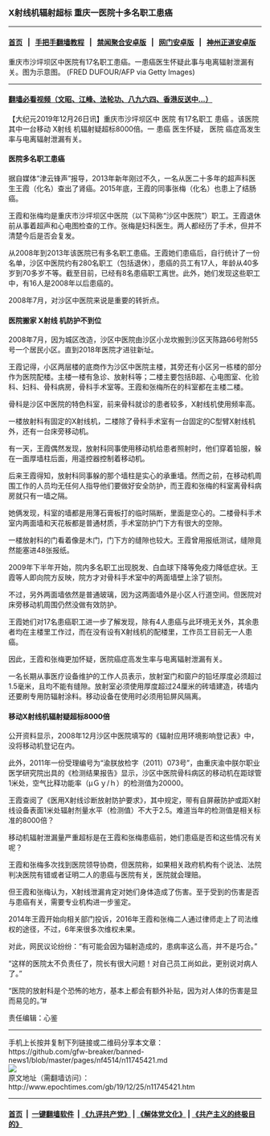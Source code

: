 ### X射线机辐射超标 重庆一医院十多名职工患癌
------------------------

#### [首页](https://github.com/gfw-breaker/banned-news1/blob/master/README.md) &nbsp;&nbsp;|&nbsp;&nbsp; [手把手翻墙教程](https://github.com/gfw-breaker/guides/wiki) &nbsp;&nbsp;|&nbsp;&nbsp; [禁闻聚合安卓版](https://github.com/gfw-breaker/bn-android) &nbsp;&nbsp;|&nbsp;&nbsp; [网门安卓版](https://github.com/oGate2/oGate) &nbsp;&nbsp;|&nbsp;&nbsp; [神州正道安卓版](https://github.com/SzzdOgate/update) 



<div><img alt="" class="aligncenter wp-post-image" src="http://i.epochtimes.com/assets/uploads/2019/12/GettyImages-175051588-600x400.jpg"/>
<div class="red16 caption">
 重庆市沙坪坝区中医院有17名职工患癌。一患癌医生怀疑此事与电离辐射泄漏有关。图为示意图。   (FRED DUFOUR/AFP via Getty Images)
</div>
</div><hr/>

#### [翻墙必看视频（文昭、江峰、法轮功、八九六四、香港反送中...）](https://github.com/gfw-breaker/banned-news/blob/master/pages/link3.md)

<div><p>
 【大纪元2019年12月26日讯】重庆市沙坪坝区中
 <ok href="http://www.epochtimes.com/gb/tag/%E5%8C%BB%E9%99%A2.html">
  医院
 </ok>
 有17名职工
 <ok href="http://www.epochtimes.com/gb/tag/%E6%82%A3%E7%99%8C.html">
  患癌
 </ok>
 。该医院其中一台移动
 <ok href="http://www.epochtimes.com/gb/tag/x%E5%B0%84%E7%BA%BF.html">
  X射线
 </ok>
 机辐射疑超标8000倍。一
 <ok href="http://www.epochtimes.com/gb/tag/%E6%82%A3%E7%99%8C.html">
  患癌
 </ok>
 医生怀疑，
 <ok href="http://www.epochtimes.com/gb/tag/%E5%8C%BB%E9%99%A2.html">
  医院
 </ok>
 癌症高发生率与电离辐射泄漏有关。
</p>
<h4>
 医院多名职工患癌
</h4>
<p>
 据自媒体“津云锋声”报导，2013年新年刚过不久，一名从医二十多年的超声科医生王霞（化名）查出了肾癌。2015年底，王霞的同事张梅（化名）也患上了结肠癌。
</p>
<p>
 王霞和张梅均是重庆市沙坪坝区中医院（以下简称“沙区中医院”）职工。王霞退休前从事着超声和心电图检查的工作。张梅是妇科医生。两人都经历了手术，但并不清楚今后是否会复发。
</p>
<p>
 从2008年到2013年该医院已有多名职工患癌。王霞她们患癌后，自行统计了一份名单，沙区中医院约有280名职工（包括退休），患癌的员工有17人，年龄从40多岁到70多岁不等。截至目前，已经有8名患癌职工离世。此外，她们发现这些职工中，有16人是2008年以后患癌的。
</p>
<p>
 2008年7月，对沙区中医院来说是重要的转折点。
</p>
<h4>
 医院搬家
 <ok href="http://www.epochtimes.com/gb/tag/x%E5%B0%84%E7%BA%BF.html">
  X射线
 </ok>
 机防护不到位
</h4>
<p>
 2008年7月，因为城区改造，沙区中医院由沙区小龙坎搬到沙区天陈路66号附55号一个居民小区。直到2018年医院才进驻新址。
</p>
<p>
 王霞记得，小区两层楼的底商作为沙区中医院主楼，其旁还有小区另一栋楼的部分作为医院配楼。主楼一楼有急诊、放射科等；二楼主要包括B超、心电图室、化验科、妇科、骨科病房，骨科手术室等。王霞和张梅所在的科室都在主楼二楼。
</p>
<p>
 骨科是沙区中医院的特色科室，前来骨科就诊的患者较多，X射线机使用频率高。
</p>
<p>
 一楼放射科有固定的X射线机，二楼除了骨科手术室有一台固定的C型臂X射线机外，还有一台床旁移动机。
</p>
<p>
 有一天，王霞偶然发现，放射科同事使用移动机给患者照射时，他们穿着铅服，躲在一面厚墙柱后面，用遥控器控制着移动机。
</p>
<p>
 后来王霞得知，放射科同事躲的那个墙柱是实心的承重墙。然而之前，在移动机周围工作的人员均无任何人指导他们要做好安全防护，而王霞和张梅的科室离骨科病房就只有一墙之隔。
</p>
<p>
 她俩发现，科室的墙都是用薄石膏板打的临时隔断，里面是空心的。二楼骨科手术室内两面墙和天花板都是普通材质，手术室防护门下方有很大的空隙。
</p>
<p>
 一楼放射科的门看着像是木门，门下方的缝隙也较大。王霞曾用报纸测试，缝隙竟然能塞进48张报纸。
</p>
<p>
 2009年下半年开始，院内多名职工出现脱发、白血球下降等免疫力降低症状。王霞等人即向院方反映，院方才对骨科手术室中的两面墙壁上涂了钡剂。
</p>
<p>
 不过，另外两面墙依然是普通玻璃，因为这两面墙外是小区人行道空间。但医院对床旁移动机周围仍然没做有效防护。
</p>
<p>
 王霞她们对17名患癌职工进一步了解发现，除有4人患癌与此环境无关外，其余患者均在主楼里工作过，而在没有设有X射线机的配楼里，工作员工目前无一人患癌。
</p>
<p>
 因此，王霞和张梅更加怀疑，医院癌症高发生率与电离辐射泄漏有关。
</p>
<p>
 一名长期从事医疗设备维护的工作人员表示，放射室门和窗户的铅坯厚度必须超过1.5毫米，且均不能有缝隙。放射室必须使用厚度超过24厘米的砖墙建造，砖墙内还要刷专用防辐射涂料。移动设备在使用时必须用铅屏风隔离。
</p>
<h4>
 移动X射线机辐射疑超标8000倍
</h4>
<p>
 公开资料显示，2008年12月沙区中医院填写的《辐射应用环境影响登记表》中，没将移动机登记在内。
</p>
<p>
 此外，2011年一份受理编号为“渝朕放检字（2011）073号”，由重庆渝中朕尔职业医学研究院出具的《检测结果报告》显示，沙区中医院骨科病区的移动机在距球管1米处，空气比释功能率（μＧｙ/ｈ）的检测值为20000。
</p>
<p>
 王霞查阅了《医用X射线诊断放射防护要求》，其中规定，带有自屏蔽防护或距X射线设备表面1米处辐射剂量水平（检测值）不大于2.5。难道当年的检测值是相关标准的8000倍？
</p>
<p>
 移动机辐射泄漏量严重超标是在王霞和张梅患癌前，她们患癌是否和这些情况有关呢？
</p>
<p>
 王霞和张梅多次找到医院领导协商，但医院称，如果相关政府机构有个说法、法院判决医院有错或者证明二人的患癌与医院有关，医院就会理赔。
</p>
<p>
 但王霞和张梅认为，X射线泄漏肯定对她们身体造成了伤害。至于受到的伤害是否与患癌有关，需要专业机构进一步鉴定。
</p>
<p>
 2014年王霞开始向相关部门投诉，2016年王霞和张梅二人通过律师走上了司法维权的途径，不过，6年来很多次维权未果。
</p>
<p>
 对此，网民议论纷纷：“有可能会因为辐射造成的，患病率这么高，并不是巧合。”
</p>
<p>
 “这样的医院太不负责任了，院长有很大问题！对自己员工尚如此，更别说对病人了。”
</p>
<p>
 “医院的放射科是个恐怖的地方，基本上都会有额外补贴，因为对人体的伤害是显而易见的。”#
</p>
<p>
 责任编辑：心鉴
</p>
</div>
<hr/>
手机上长按并复制下列链接或二维码分享本文章：<br/>
https://github.com/gfw-breaker/banned-news1/blob/master/pages/nf4514/n11745421.md <br/>
<a href='https://github.com/gfw-breaker/banned-news1/blob/master/pages/nf4514/n11745421.md'><img src='https://github.com/gfw-breaker/banned-news1/blob/master/pages/nf4514/n11745421.md.png'/></a> <br/>
原文地址（需翻墙访问）：http://www.epochtimes.com/gb/19/12/25/n11745421.htm


------------------------
#### [首页](https://github.com/gfw-breaker/banned-news1/blob/master/README.md) &nbsp;|&nbsp; [一键翻墙软件](https://github.com/gfw-breaker/nogfw/blob/master/README.md) &nbsp;| [《九评共产党》](https://github.com/gfw-breaker/9ping.md/blob/master/README.md#九评之一评共产党是什么) | [《解体党文化》](https://github.com/gfw-breaker/jtdwh.md/blob/master/README.md) | [《共产主义的终极目的》](https://github.com/gfw-breaker/gczydzjmd.md/blob/master/README.md)


<img src='http://gfw-breaker.win/banned-news/pages/nf4514/n11745421.md' width='0px' height='0px'/>